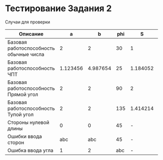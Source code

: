 # Тестирование Задания 2

Случаи для проверки

|Описание |a   |b   |phi |S   |rc  |
|-|-|-|-|-|-|
|Базовая работоспособность обычные числа|2|2|30|1|0|
|Базовая работоспособность ЧПТ|1.123456|4.987654|25|1.184052|0|
|Базовая работоспособность Прямой угол|2|2|90|2|0|
|Базовая работоспособность Тупой угол|2|2|135|1.414214|0|
|Стороны нулевой длины|0|0|45|-|1|
|Ошибки ввода сторон|abc|abc|45|-|1|
|Ошибка ввода угла|1|2|abc|-|1|
 